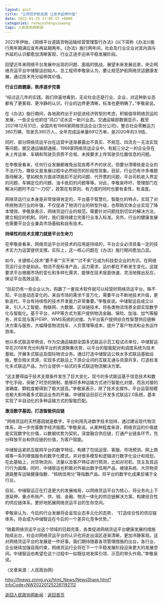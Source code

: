 ```yaml
---
layout: post
title: "让规范护航发展 让技术延伸价值"
date: 2022-01-25 17:05:57 +0800
categories: renminzhengxiewang
tags: 人民政协网新闻
---
```

<p>2022年伊始，《网络平台道路货物运输经营管理暂行办法》(以下简称《办法》)施行两年期满后宣布再延期两年。《办法》施行两年间，社会及行业企业对其内涵与外延的认识都愈加清晰客观，行业正逐步迎来平稳发展阶段。</p><p>回望近年来网络平台发展中出现的问题、面临的挑战，展望未来发展远景，央企网络货运平台中储智运创始人、总工程师李敬泉认为，要让规范护航网络货运健康发展，通过技术充分延伸其价值。</p><p><strong>行业日趋健康，秩序逐步完善</strong></p><p>“经过这几年的实践，我们欣喜地看到，无论社会还是行业、企业，对这种新业态都有了更客观、更冷静的认识。行业的边界更清晰，标准也更明确了。”李敬泉说。</p><p>在《办法》施行期间，各地政府出于对促进经济转型的考虑，积极倡导网络货运的发展，一些企业也抓住“风口”试水这一新兴业态。交通运输部数据显示，截至2021年12月31日，全国共有1968家网络货运企业(含分公司)，整合社会零散运力360万辆、驾驶员390万人，全年完成运单量6912万单，是2020年的3.9倍。</p><p>同时，部分网络货运平台在运营中逐渐暴露出不真实、不规范、四流合一无法实现等问题。据交通运输部通报，1968家网络货运企业中，有超三分之一的企业存在未上传运单、车辆和驾驶员资质不合规、未按要求上传驾驶员位置信息的问题。</p><p>在李敬泉看来，任何行业发展都难免出现良莠不齐的状况，但要分清哪些是企业的不法行为，哪些又是发展过程中必然经历的阶段性现象。目前，行业仍有许多难题亟待解决，譬如税务方面进项抵扣不足的问题、代开票的问题，平台司机收入界定的问题、车辆定位的问题、油卡抵扣的问题等等。对此，李敬泉呼吁，管理部门在解决问题时不应“一刀切”，政策在有原则、有力度的同时也要有柔性，有温度。</p><p>网络货运行业本身是非常值得肯定的，平台基于智慧化、智能化的特点，实现了对传统物流行业的补强，不仅促进了物流行业的转型升级，也帮助实体企业实现了降本增效。李敬泉表示，网络货运行业的规范，需要针对问题找到切实的解决方法，建立相应的机制。同时，我们亟待建立完善行业准入标准。另外，行业的健康发展也需要平台企业兼具市场基础和自有技术。</p><p><strong>持续性的技术支撑力就是平台生命力</strong></p><p>在李敬泉看来，网络货运平台对技术的应用是持续的，平台企业必须具备一定的技术实力为运营提供支撑。实际上，这一核心问题在《办法》施行期间愈加凸显。</p><p>如今，关键核心技术“要不来”“买不来”“讨不来”已成为科技型企业的共识。在网络货运行业亦是如此。物流不是标准产品，运力需求、运价都在不断发生变化。这就要求平台根据市场的变化和多样化需求，能够在技术层面快速、灵活地做出反应，保证平台高效运营。</p><p>“目前仍有一些企业认为，购置了一套技术软件就可以经营好网络货运平台。殊不知，平台是动态变化的。来自市场的需求千变万化，需要平台不断地技术升级，更新迭代，平台有持续性的技术开发能力非常重要。”李敬泉说。中储智运自成立以来，引入人工智能、物联网、大数据、区块链技术，将各类物流场景全部实现数字化与智能化。基于平台、APP等方式为客户提供物流金融、保险、加油、加气等服务，并实现与客户ERP、WMS系统的对接。为平台客户提供综合性智慧供应链解决方案与服务，大幅降低物流找车、人员管理等成本，提升了客户物流和业务运作效率。</p><p>他以多式联运举例说，作为交通运输部全国多式联运示范工程试点单位，中储智运早在2018年充分利用平台的资源聚集优势，以平台的智能配对和调度系统为技术基础，开展多式联运及国际物流业务。通过打造中储智运公铁水多式联运基础设施，整合相关资源，实现多式联运上下游企业间的互联互通与资源共享，打造标准化多式联运产品，为行业提供一站式的多式联运物流解决方案。</p><p>“这主要得益于技术支撑条件发生了巨大变化，现今的多式联运基于信息技术和数字化手段，突破了时空的限制，能够将多种运输方式进行智能化对接，而且对接的准确度、颗粒度都得到了极大提高。”李敬泉表示，除了技术支撑外，平台运营规模也极大影响着多式联运业务的开展。中储智运目前已开发多式联运2.0系统，基本实现了半自动化的多种运输方式的智能匹配。</p><p><strong>激活数字基因，打造智能供应链</strong></p><p>“网络货运的天然基因就是数字，平台利用先进数字技术加持，通过建设现代物流体系，进一步完善数字经济版图。”李敬泉说。从某种程度来讲，网络货运的价值就是实现数字化价值，以数据优势为契机，深度融合供应链，打通产业链各环节，充分释放平台和供应链的价值，为客户赋能。</p><p>中储智运紧抓互联网平台的数字特征，构建了包括运营、客服、市场预测、网上商城等一系列增值服务的数字化模式，并对很多模型和逻辑进行数字化设计和规划，在此基础上，对货物流向、流量以及客户特征进行预测，比如对司机、货主及其运行行为画像。同时，中储智运也积极对外输出数字信用产品，棱镜系统、大宗物资道路整车运输健康指数、“核桃信用分”等指数产品，将平台的数字化成果反哺于全行业。</p><p>目前，中储智运正在打造更大的发展格局，以网络货运平台为核心，将业务向上下游延伸，重点布局产、供、销、金融、物流一体化的供应链解决方案，构建综合性的供应链体系，更好地拓展网络货运平台的生存空间。</p><p>李敬泉认为，今后的行业发展将会呈现业态多元化的态势， “打造综合性的供应链体系，将会成为中储智运在今后的一个差异化竞争优势。”</p><p>“随着网络货运平台这个领域的日趋完善，各类促进网络货运平台健康发展的措施陆续出台，社会对网络货运平台的认识也将走出误区逐渐清晰，更加冷静客观。这对网络货运平台的发展是一件好事。我们期待随着各项管理措施的出台，各行业、企业继续加强自我约束，网络货运行业将在下一个平稳发展阶段迎来更大的发展空间。中储智运也希望在这个过程中一如既往地发挥引领、示范的带头作用。”李敬泉说。</p><p class="em_media">（文章来源：人民政协网）</p>

<http://finews.zning.xyz/html_News/NewsShare.html?infoCode=NW202201252261192112>

[返回人民政协网新闻](//finews.withounder.com/category/renminzhengxiewang.html)｜[返回首页](//finews.withounder.com/)